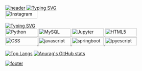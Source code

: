 [![header](https://capsule-render.vercel.app/api?type=venom&color=000000&height=200&section=header&text=심태욱&fontSize=30&fontColor=d9e1e8)](https://github.com/DDDDKo)
[![Typing SVG](https://readme-typing-svg.demolab.com?font=Fira+Code&pause=1000&color=FFFFFF&random=false&width=435&lines=My+SNS)](https://git.io/typing-svg)   
<a href="https://www.instagram.com/rndox_99" target="_blank">
  <img src="https://img.shields.io/badge/Instagram-E4405F?style=instagram&logo=instagram&logoColor=white&color=000000" alt="Instagram" style="width: 100px; height: 25px;"/>
</a>  

[![Typing SVG](https://readme-typing-svg.demolab.com?font=Fira+Code&pause=1000&color=FFFFFF&random=false&width=435&lines=I'm+Studying)](https://git.io/typing-svg)   
<a href="https://www.python.org/" target="_blank">
  <img src="https://img.shields.io/badge/Python-3776AB?style=instagram&logo=Python&logoColor=white&color=000000" alt="Python" style="width: 100px; height: 25px;"/>
</a>
<a href="https://www.mysql.com/" target="_blank">
  <img src="https://img.shields.io/badge/MySQL-E4405F?style=instagram&logo=MySQL&logoColor=white&color=000000" alt="MySQL" style="width: 100px; height: 25px;"/>
</a>
<a href="https://jupyter.org/" target="_blank">
  <img src="https://img.shields.io/badge/Jupyter-E4405F?style=instagram&logo=Jupyter&logoColor=white&color=000000" alt="Jupyter" style="width: 100px; height: 25px;"/>
</a>
<a href="https://developer.mozilla.org/ko/docs/Web/html" target="_blank">
  <img src="https://img.shields.io/badge/HTML5-E4405F?style=instagram&logo=HTML5&logoColor=white&color=000000" alt="HTML5" style="width: 100px; height: 25px;"/>
</a>
<a href="https://developer.mozilla.org/ko/docs/Web/CSS" target="_blank">
  <img src="https://img.shields.io/badge/CSS-E4405F?style=instagram&logo=CSS3&logoColor=white&color=000000" alt="CSS" style="width: 100px; height: 25px;"/>
</a>
<a href="https://developer.mozilla.org/ko/docs/Web/JavaScript" target="_blank">
  <img src="https://img.shields.io/badge/Java Script-E4405F?style=instagram&logo=javascript&logoColor=white&color=000000" alt="javascript" style="width: 100px; height: 25px;"/>
</a>
<a href="[https://jupyter.org/](https://spring.io/projects/spring-boot)" target="_blank">
  <img src="https://img.shields.io/badge/Spring boot-E4405F?style=instagram&logo=springboot&logoColor=white&color=000000" alt="springboot" style="width: 100px; height: 25px;"/>
</a>
<a href="https://www.typescriptlang.org/" target="_blank">
  <img src="https://img.shields.io/badge/Type%20Script-E4405F?style=instagram&logo=typescript&logoColor=white&color=000000" alt="tpyescript" style="width: 100px; height: 25px;"/>
</a>


[![Top Langs](https://github-readme-stats.vercel.app/api/top-langs/?username=DDDDKo)](https://github.com/DDDDKo)  [![Anurag's GitHub stats](https://github-readme-stats.vercel.app/api?username=DDDDKo&show_icons=true&theme=graywhite)](https://github.com/DDDDKo)


[![footer](https://capsule-render.vercel.app/api?&type=waving&color=000000)](https://github.com/DDDDKo)
